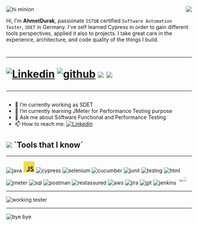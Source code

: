 <img align="right"   src="https://komarev.com/ghpvc/?username=AhmetDurak&color=red">

<img src="https://i.pinimg.com/originals/57/5a/20/575a20918d349a354cc636a0d49b35a0.gif" width="100" alt="hi minion">

Hi, I'm **AhmetDurak**, passionate `ISTQB` certified `Software Automation Tester`, `SDET` in Germany. I've self learned Cypress in order to gain different tools perspectives, applied it also to projects.
I take great care in the experience, architecture, and code quality of the things I build.

<h1><hr>
  <a href="https://www.linkedin.com/in/ahmet-durak-672019153/">
    <img src="https://user-images.githubusercontent.com/98670034/187494309-f814881d-e60e-4f78-90e5-9419e8bf69ea.png" width="40" alt= "Linkedin" /></a>
<a href="https://github.com/AhmetDurak">
    <img src="https://github.githubassets.com/images/modules/logos_page/Octocat.png" width="50" alt="github"/></a>
<a href="https://discordapp.com/users/ahmetdrk/#6268">
    <img src="https://seeklogo.com/images/D/discord-color-logo-E5E6DFEF80-seeklogo.com.png" width="40"></a>
<a href="https://app.slack.com/client/T0109AFRN2F/C010813EECS">
    <img src="https://upload.wikimedia.org/wikipedia/commons/thumb/d/d5/Slack_icon_2019.svg/2048px-Slack_icon_2019.svg.png" width="30"></a>
<hr></h1>

- 🔭 I’m currently working as SDET
- 🌱 I’m currently learning JMeter for Performance Testing purpose
- 💬 Ask me about Software Functional and Performance Testing
- 📫 How to reach me: <a href="https://www.linkedin.com/in/ahmet-durak-672019153/">
  <img src="https://user-images.githubusercontent.com/98670034/187494309-f814881d-e60e-4f78-90e5-9419e8bf69ea.png" width="17" alt= "Linkedin" /></a>

<h2><img src="https://www.cedefop.europa.eu/files/images/Logo-skills-intelligence.png" width="30"> `Tools that I know`</h2>
<p align="left">
<hr>
    <img src="https://upload.wikimedia.org/wikipedia/de/thumb/e/e1/Java-Logo.svg/1200px-Java-Logo.svg.png" width="30" alt="java">
    <img src="https://raw.githubusercontent.com/github/explore/80688e429a7d4ef2fca1e82350fe8e3517d3494d/topics/javascript/javascript.png" width="30" alt="JS">
    <img src="https://i0.wp.com/blog.knoldus.com/wp-content/uploads/2022/04/cypress.png?fit=364%2C364&ssl=1" width="30" alt="cypress">
    <img src="https://upload.wikimedia.org/wikipedia/commons/d/d5/Selenium_Logo.png" width="30" alt="selenium">
    <img src="https://i1.wp.com/rubenjgarcia.es/wp-content/uploads/2018/04/cucumber.png?fit=400%2C400&ssl=1" width="30" alt="cucumber">
    <img src="https://miro.medium.com/max/881/1*J8sjpKQJswCKiPUYVefbgQ.jpeg" width="40" alt="junit">
    <img src="https://blog.knoldus.com/wp-content/uploads/2020/01/TESTNG.png" width="50" alt="testng">
    <img src="https://cdn-icons-png.flaticon.com/512/732/732212.png?w=360" width="30" alt="html">
    <img src="https://upload.wikimedia.org/wikipedia/commons/2/22/Apache_JMeter.png" width="60" alt="jmeter">
    <img src="https://upload.wikimedia.org/wikipedia/commons/8/87/Sql_data_base_with_logo.png" width="50" alt="sql">
    <img src="https://cdn.shopify.com/s/files/1/0057/5668/2355/files/Postman-logo-orange-2021_1155x.png?v=1637252529" width="90" alt="postman">
    <img src="https://qaautomationexpert.files.wordpress.com/2021/05/image-103.png?w=615" width="80" alt="restassured">
    <img src="https://pbs.twimg.com/profile_images/1473756532827246593/KRgw2UkV_400x400.jpg"  width="40" height="30" alt="aws">
    <img src="https://dizibrand.com/wp-content/uploads/2019/07/Jira-la-gi-dizibrand.png" width="70" alt="jira">
    <img src="https://upload.wikimedia.org/wikipedia/commons/thumb/e/e0/Git-logo.svg/1024px-Git-logo.svg.png" width="60" alt="git">    
    <img src="https://upload.wikimedia.org/wikipedia/commons/thumb/e/e9/Jenkins_logo.svg/1200px-Jenkins_logo.svg.png" width="30" alt="jenkins">
    <img src="https://raw.githubusercontent.com/github/explore/80688e429a7d4ef2fca1e82350fe8e3517d3494d/topics/mysql/mysql.png" width="30" alt="MySQL">
<hr></p>

<img src="https://raw.githubusercontent.com/abhisheknaiidu/abhisheknaiidu/master/code.gif" width="500" alt="working tester">

<p><hr></p>
<img src="https://j.gifs.com/98OvjJ.gif" width="500" alt="bye bye">

